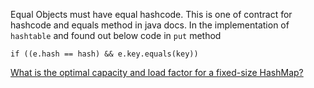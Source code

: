 Equal Objects must have equal hashcode.
This is one of contract for hashcode and equals method in java docs.
In the implementation of `hashtable` and found out below code in `put` method
```
if ((e.hash == hash) && e.key.equals(key)) 
```

[What is the optimal capacity and load factor for a fixed-size HashMap?](https://stackoverflow.com/questions/7115445)
